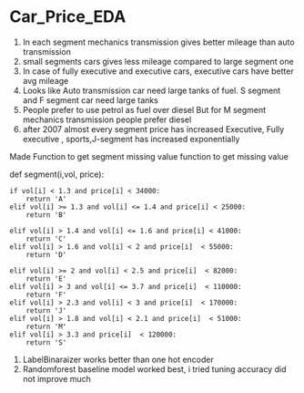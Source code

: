 # Car_Price_EDA

1. In each segment mechanics transmission gives better mileage than auto transmission 
2. small segments cars gives less mileage compared to large segment one 
3. In case of fully executive and executive cars, executive cars have better avg mileage
4. Looks like Auto transmission car need large tanks of fuel. S segment and F segment car need large tanks
5. People prefer to use petrol as fuel over diesel But for M segment mechanics transmission people prefer diesel
6. after 2007 almost every segment price has increased Executive, Fully executive , sports,J-segment has increased exponentially

Made Function to get segment missing value
function to get missing value

def segment(i,vol, price):       
            
    if vol[i] < 1.3 and price[i] < 34000:
        return 'A'
    elif vol[i] >= 1.3 and vol[i] <= 1.4 and price[i] < 25000:
        return 'B'
        
    elif vol[i] > 1.4 and vol[i] <= 1.6 and price[i] < 41000:
        return 'C'
    elif vol[i] > 1.6 and vol[i] < 2 and price[i]  < 55000:
        return 'D'
    
    elif vol[i] >= 2 and vol[i] < 2.5 and price[i]  < 82000:
        return 'E'
    elif vol[i] > 3 and vol[i] <= 3.7 and price[i]  < 110000:
        return 'F'
    elif vol[i] > 2.3 and vol[i] < 3 and price[i]  < 170000:
        return 'J'
    elif vol[i] > 1.8 and vol[i] < 2.1 and price[i]  < 51000:
        return 'M'
    elif vol[i] > 3.3 and price[i]  < 120000:
        return 'S'
     
     
   1. LabelBinaraizer works better than one hot encoder
   2. Randomforest baseline model worked best, i tried tuning accuracy did not improve much
